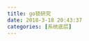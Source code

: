 ```yaml
---
title: go锁研究
date: 2018-3-18 20:43:37
categories: [系统底层]
---
```


<!-- TOC -->


<!-- /TOC -->

